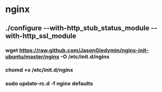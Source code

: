 # nginx
## ./configure --with-http_stub_status_module --with-http_ssl_module
### wget https://raw.github.com/JasonGiedymin/nginx-init-ubuntu/master/nginx -O /etc/init.d/nginx
### chomd +x /etc/init.d/nginx
### sudo update-rc.d -f nginx defaults